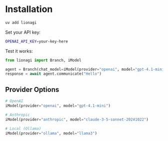 # Installation

```bash
uv add lionagi
```

Set your API key:
```bash
OPENAI_API_KEY=your-key-here
```

Test it works:
```python
from lionagi import Branch, iModel

agent = Branch(chat_model=iModel(provider="openai", model="gpt-4.1-mini"))
response = await agent.communicate("Hello")
```

## Provider Options

```python
# OpenAI
iModel(provider="openai", model="gpt-4.1-mini")

# Anthropic  
iModel(provider="anthropic", model="claude-3-5-sonnet-20241022")

# Local (Ollama)
iModel(provider="ollama", model="llama3")
```